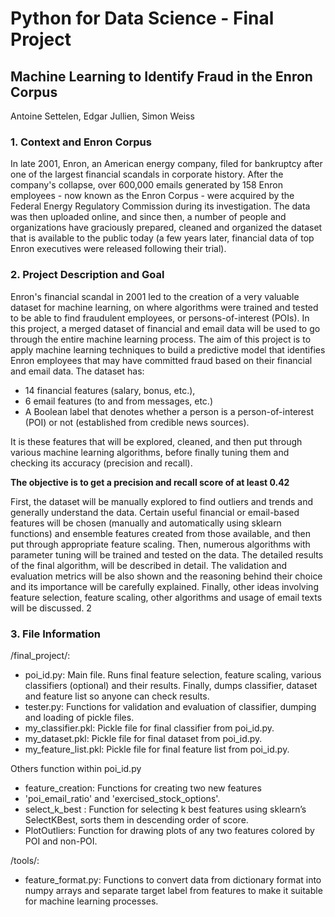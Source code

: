 # Python for Data Science - Final Project
## Machine Learning to Identify Fraud in the Enron Corpus


Antoine Settelen, Edgar Jullien, Simon Weiss

### 1. Context and Enron Corpus
In late 2001, Enron, an American energy company, filed for bankruptcy after one of the largest financial scandals in corporate history. After the company's collapse, over 600,000 emails generated by 158 Enron employees - now known as the Enron Corpus - were acquired by the Federal Energy Regulatory Commission during its investigation. The data was then uploaded online, and since then, a number of people and organizations have graciously prepared, cleaned and organized the dataset that is available to the public today (a few years later, financial data of top Enron executives were released following their trial).
### 2. Project Description and Goal
Enron's financial scandal in 2001 led to the creation of a very valuable dataset for machine learning, on where algorithms were trained and tested to be able to find fraudulent employees, or persons-of-interest (POIs). In this project, a merged dataset of financial and email data will be used to go through the entire machine learning process.
The aim of this project is to apply machine learning techniques to build a predictive model that identifies Enron employees that may have committed fraud based on their financial and email data.
The dataset has: 
- 14 financial features (salary, bonus, etc.),  
- 6 email features (to and from messages, etc.) 
- A Boolean label that denotes whether a person is a person-of-interest (POI) or not (established from credible news sources).    

It is these features that will be explored, cleaned, and then put through various machine learning algorithms, before finally tuning them and checking its accuracy (precision and recall).

**The objective is to get a precision and recall score of at least 0.42**

First, the dataset will be manually explored to find outliers and trends and generally understand the data. Certain useful financial or email-based features will be chosen (manually and automatically using sklearn functions) and ensemble features created from those available, and then put through appropriate feature scaling. Then, numerous algorithms with parameter tuning will be trained and tested on the data. The detailed results of the final algorithm, will be described in detail. The validation and evaluation metrics will be also shown and the reasoning behind their choice and its importance will be carefully explained. Finally, other ideas involving feature selection, feature scaling, other algorithms and usage of email texts will be discussed.
2

### 3. File Information
/final_project/: 
- poi_id.py: Main file. Runs final feature selection, feature scaling, various classifiers (optional) and their results. Finally, dumps classifier, dataset and feature list so anyone can check results. 
- tester.py: Functions for validation and evaluation of classifier, dumping and loading of pickle files. 
- my_classifier.pkl: Pickle file for final classifier from poi_id.py. 
- my_dataset.pkl: Pickle file for final dataset from poi_id.py. 
- my_feature_list.pkl: Pickle file for final feature list from poi_id.py.   

Others function within poi_id.py 
- feature_creation: Functions for creating two new features  
- 'poi_email_ratio' and 'exercised_stock_options'. 
- select_k_best : Function for selecting k best features using sklearn’s SelectKBest, sorts them in descending order of score. 
- PlotOutliers: Function for drawing plots of any two features colored by POI and non-POI.     

/tools/:    
- feature_format.py: Functions to convert data from dictionary format into numpy arrays and separate target label from features to make it suitable for machine learning processes.
